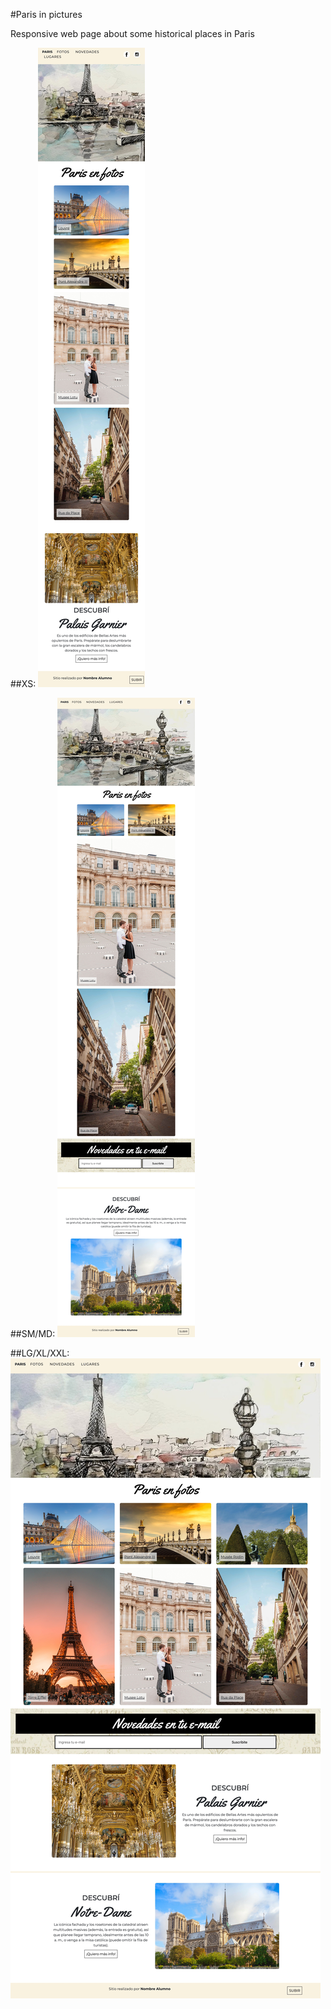 #Paris in pictures

Responsive web page about some historical places in Paris

##XS:
![XS](final/xs.jpeg?raw=true "XS")

##SM/MD:
![SM/MD](final/sm-md.jpeg?raw=true "SM/MD")

##LG/XL/XXL:
![LG/XL/XXL](final/lg-xl-xxl.jpeg?raw=true "LG/XL/XXL")
